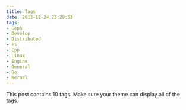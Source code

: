 ```yaml
---
title: Tags
date: 2013-12-24 23:29:53
tags:
- Ceph
- Develop
- Distributed
- FS
- Cpp
- Linux
- Engine
- General
- Go
- Kernel
---
```


This post contains 10 tags. Make sure your theme can display all of the tags.
